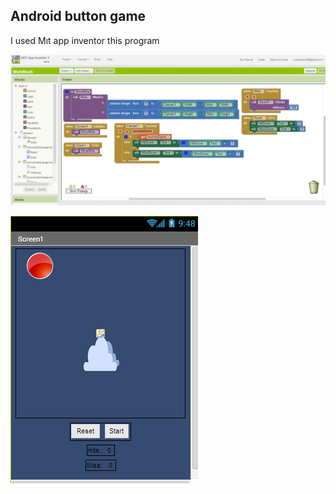 Android button game
-------------------
I used Mıt app inventor this program 

![Block](https://raw.githubusercontent.com/erdemgencoglu/Touch-Button-Game/master/Touch%20Button%20Game/images/Block.png "Logo Title Text 1")

![Block](https://raw.githubusercontent.com/erdemgencoglu/Touch-Button-Game/master/Touch%20Button%20Game/images/Screan.png "Logo Title Text 1")